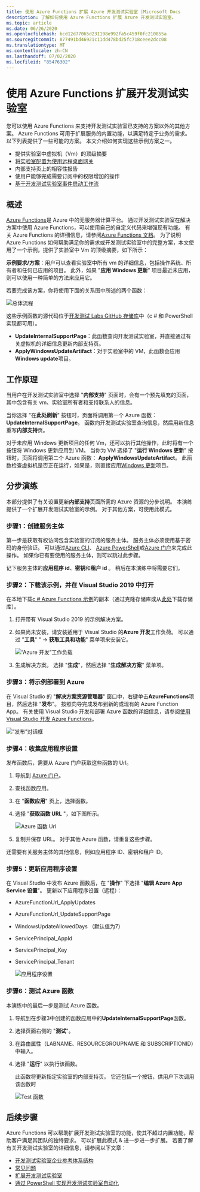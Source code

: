 ```yaml
---
title: 使用 Azure Functions 扩展 Azure 开发测试实验室 |Microsoft Docs
description: 了解如何使用 Azure Functions 扩展 Azure 开发测试实验室。
ms.topic: article
ms.date: 06/26/2020
ms.openlocfilehash: bcd12d77065d231198e992fa5c459f0fc210855a
ms.sourcegitcommit: 877491bd46921c11dd478bd25fc718ceee2dcc08
ms.translationtype: MT
ms.contentlocale: zh-CN
ms.lasthandoff: 07/02/2020
ms.locfileid: "85476302"
---
```

# <a name="use-azure-functions-to-extend-devtest-labs"></a>使用 Azure Functions 扩展开发测试实验室
您可以使用 Azure Functions 来支持开发测试实验室已支持的方案以外的其他方案。 Azure Functions 可用于扩展服务的内置功能，以满足特定于业务的需求。 以下列表提供了一些可能的方案。 本文介绍如何实现这些示例方案之一。

- 提供实验室中虚拟机（Vm）的顶级摘要
- [将实验室配置为使用远程桌面网关](configure-lab-remote-desktop-gateway.md)
- 内部支持页上的相容性报告
- 使用户能够完成需要订阅中的权限增加的操作
- [基于开发测试实验室事件启动工作流](https://github.com/RogerBestMsft/DTL-SecureArtifactData)

## <a name="overview"></a>概述
[Azure Functions](../azure-functions/functions-overview.md)是 Azure 中的无服务器计算平台。 通过开发测试实验室在解决方案中使用 Azure Functions，可以使用自己的自定义代码来增强现有功能。 有关 Azure Functions 的详细信息，请参阅[Azure Functions 文档](../azure-functions/functions-overview.md)。 为了说明 Azure Functions 如何帮助满足你的需求或开发测试实验室中的完整方案，本文使用了一个示例，提供了实验室中 Vm 的顶级摘要，如下所示：

**示例要求/方案**：用户可以查看实验室中所有 vm 的详细信息，包括操作系统、所有者和任何已应用的项目。  此外，如果 "**应用 Windows 更新**" 项目最近未应用，则可以使用一种简单的方法来应用它。

若要完成该方案，你将使用下面的关系图中所述的两个函数：  

![总体流程](./media/extend-devtest-labs-azure-functions/flow.png)

这些示例函数的源代码位于[开发测试 Labs GitHub 存储库](https://github.com/Azure/azure-devtestlab/tree/master/samples/DevTestLabs/AzureFunctions)中（c # 和 PowerShell 实现都可用）。

- **UpdateInternalSupportPage**：此函数查询开发测试实验室，并直接通过有关虚拟机的详细信息更新内部支持页。
- **ApplyWindowsUpdateArtifact**：对于实验室中的 VM，此函数会应用**Windows update**项目。

## <a name="how-it-works"></a>工作原理
当用户在开发测试实验室中选择 "**内部支持**" 页面时，会有一个预先填充的页面，其中包含有关 vm、实验室所有者和支持联系人的信息。  

当你选择 "在**此处刷新**" 按钮时，页面将调用第一个 Azure 函数： **UpdateInternalSupportPage**。 函数向开发测试实验室查询信息，然后用新信息重写**内部支持**页。

对于未应用 Windows 更新项目的任何 Vm，还可以执行其他操作，此时将有一个按钮将 Windows 更新应用到 VM。 当你为 VM 选择了 "**运行 Windows 更新**" 按钮时，页面将调用第二个 Azure 函数： **ApplyWindowsUpdateArtifact**。 此函数检查虚拟机是否正在运行，如果是，则直接应用[Windows 更新](https://github.com/Azure/azure-devtestlab/tree/master/Artifacts/windows-install-windows-updates)项目。

## <a name="step-by-step-walkthrough"></a>分步演练
本部分提供了有关设置更新**内部支持**页面所需的 Azure 资源的分步说明。 本演练提供了一个扩展开发测试实验室的示例。 对于其他方案，可使用此模式。

### <a name="step-1-create-a-service-principal"></a>步骤1：创建服务主体 
第一步是获取有权访问包含实验室的订阅的服务主体。 服务主体必须使用基于密码的身份验证。 可以通过[Azure CLI](/cli/azure/create-an-azure-service-principal-azure-cli?view=azure-cli-latest)、 [Azure PowerShell](/powershell/azure/create-azure-service-principal-azureps?view=azps-2.5.0)或[Azure 门户](../active-directory/develop/howto-create-service-principal-portal.md)来完成此操作。 如果你已有要使用的服务主体，则可以跳过此步骤。

记下服务主体的**应用程序 id**、**密钥**和**租户 id** 。 稍后在本演练中将需要它们。 

### <a name="step-2-download-the-sample-and-open-in-visual-studio-2019"></a>步骤2：下载该示例，并在 Visual Studio 2019 中打开
在本地下载[c # Azure Functions 示例](https://github.com/Azure/azure-devtestlab/tree/master/samples/DevTestLabs/AzureFunctions/CSharp)的副本（通过克隆存储库或从[此处](https://github.com/Azure/azure-devtestlab/archive/master.zip)下载存储库）。  

1. 打开带有 Visual Studio 2019 的示例解决方案。  
1. 如果尚未安装，请安装适用于 Visual Studio 的**Azure 开发**工作负荷。 可以通过 "**工具**" "  ->  **获取工具和功能**" 菜单项来安装它。

    ![“Azure 开发”工作负载](./media/extend-devtest-labs-azure-functions/azure-development-workload-vs.png)
1. 生成解决方案。 选择 "**生成**"，然后选择 "**生成解决方案**" 菜单项。

### <a name="step-3-deploy-the-sample-to-azure"></a>步骤3：将示例部署到 Azure
在 Visual Studio 的 "**解决方案资源管理器**" 窗口中，右键单击**AzureFunctions**项目，然后选择 "**发布**"。 按照向导完成发布到新的或现有的 Azure Function App。 有关使用 Visual Studio 开发和部署 Azure 函数的详细信息，请参阅[使用 Visual Studio 开发 Azure Functions](../azure-functions/functions-develop-vs.md)。

![“发布”对话框](./media/extend-devtest-labs-azure-functions/publish-dialog.png)


### <a name="step-4--gather-application-settings"></a>步骤4：收集应用程序设置
发布函数后，需要从 Azure 门户获取这些函数的 Url。 

1. 导航到 [Azure 门户](https://portal.azure.com)。 
1. 查找函数应用。
1. 在 "**函数应用**" 页上，选择函数。 
1. 选择 "**获取函数 URL** "，如下图所示。 

    ![Azure 函数 Url](./media/extend-devtest-labs-azure-functions/function-url.png)
4. 复制并保存 URL。 对于其他 Azure 函数，请重复这些步骤。 

还需要有关服务主体的其他信息，例如应用程序 ID、密钥和租户 ID。


### <a name="step-5--update-application-settings"></a>步骤5：更新应用程序设置
在 Visual Studio 中发布 Azure 函数后，在 "**操作**" 下选择 "**编辑 Azure App Service 设置**"。 更新以下应用程序设置（远程）：

- AzureFunctionUrl_ApplyUpdates
- AzureFunctionUrl_UpdateSupportPage
- WindowsUpdateAllowedDays （默认值为7）
- ServicePrincipal_AppId
- ServicePrincipal_Key
- ServicePrincipal_Tenant

    ![应用程序设置](./media/extend-devtest-labs-azure-functions/application-settings.png)

### <a name="step-6-test-the-azure-function"></a>步骤6：测试 Azure 函数
本演练中的最后一步是测试 Azure 函数。  

1. 导航到在步骤3中创建的函数应用中的**UpdateInternalSupportPage**函数。 
1. 选择页面右侧的 "**测试**"。 
1. 在路由属性（LABNAME、RESOURCEGROUPNAME 和 SUBSCRIPTIONID）中输入。
1. 选择 "**运行**" 以执行该函数。  

    此函数将更新指定实验室的内部支持页。 它还包括一个按钮，供用户下次调用该函数时

    ![Test 函数](./media/extend-devtest-labs-azure-functions/test-function.png)

## <a name="next-steps"></a>后续步骤
Azure Functions 可以帮助扩展开发测试实验室的功能，使其不超过内置功能，帮助客户满足其团队的独特要求。 可以扩展此模式 & 进一步进一步扩展。  若要了解有关开发测试实验室的详细信息，请参阅以下文章： 

- [开发测试实验室企业参考体系结构](devtest-lab-reference-architecture.md)
- [常见问题](devtest-lab-faq.md)
- [扩展开发测试实验室](devtest-lab-guidance-scale.md)
- [通过 PowerShell 实现开发测试实验室自动化](https://github.com/Azure/azure-devtestlab/tree/master/samples/DevTestLabs/Modules/Library/Tests)








